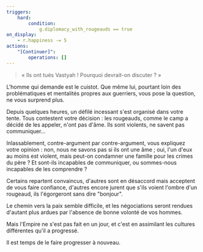 ```yaml
---
triggers:
    hard:
        condition:
            g.diplomacy_with_rougeauds == true
on_display:
    - r.happiness -= 5
actions:
    "[Continuer]":
        operations: []
---
```


> « Ils ont tués Vastyah ! Pourquoi devrait-on discuter ? »

L'homme qui demande est le cuistot. Que même lui, pourtant loin des problématiques et mentalités propres aux guerriers, vous pose la question, ne vous surprend plus.

Depuis quelques heures, un défilé incessant s'est organisé dans votre tente. Tous contestent votre décision : les rougeauds, comme le camp a décidé de les appeler, n'ont pas d'âme. Ils sont violents, ne savent pas communiquer...

Inlassablement, contre-argument par contre-argument, vous expliquez votre opinion : non, nous ne savons pas si ils ont une âme ; oui, l'un d'eux au moins est violent, mais peut-on condamner une famille pour les crimes du père ? Et sont-ils incapables de communiquer, ou sommes-nous incapables de les comprendre ?

Certains repartent convaincus, d'autres sont en désaccord mais acceptent de vous faire confiance, d'autres encore jurent que s'ils voient l'ombre d'un rougeaud, ils l'égorgeront sans dire "bonjour".

Le chemin vers la paix semble difficile, et les négociations seront rendues d'autant plus ardues par l'absence de bonne volonté de vos hommes.

Mais l'Empire ne s'est pas fait en un jour, et c'est en assimilant les cultures différentes qu'il a progressé.

Il est temps de le faire progresser à nouveau.
